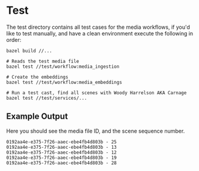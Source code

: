<!--
 Copyright 2024 Google, LLC
 
 Licensed under the Apache License, Version 2.0 (the "License");
 you may not use this file except in compliance with the License.
 You may obtain a copy of the License at
 
     https://www.apache.org/licenses/LICENSE-2.0
 
 Unless required by applicable law or agreed to in writing, software
 distributed under the License is distributed on an "AS IS" BASIS,
 WITHOUT WARRANTIES OR CONDITIONS OF ANY KIND, either express or implied.
 See the License for the specific language governing permissions and
 limitations under the License.
-->

# Test

The test directory contains all test cases for the media workflows, if you'd like to test manually,
and have a clean environment execute the following in order:

```shell
bazel build //...

# Reads the test media file
bazel test //test/workflow:media_ingestion

# Create the embeddings
bazel test //test/workflow:media_embeddings

# Run a test cast, find all scenes with Woody Harrelson AKA Carnage
bazel test //test/services/...

```

## Example Output

Here you should see the media file ID, and the scene sequence number.

```shell
0192aa4e-e375-7f26-aaec-ebe4fb4d803b - 25
0192aa4e-e375-7f26-aaec-ebe4fb4d803b - 13
0192aa4e-e375-7f26-aaec-ebe4fb4d803b - 12
0192aa4e-e375-7f26-aaec-ebe4fb4d803b - 19
0192aa4e-e375-7f26-aaec-ebe4fb4d803b - 28
```
